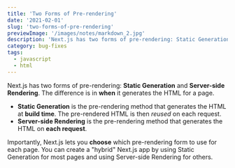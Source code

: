 ```yaml
---
title: 'Two Forms of Pre-rendering'
date: '2021-02-01'
slug: 'two-forms-of-pre-rendering'
previewImage: '/images/notes/markdown_2.jpg'
description: 'Next.js has two forms of pre-rendering: Static Generation and Server-side Rendering. The difference is in when it generates the HTML for a page.'
category: bug-fixes
tags:
  - javascript
  - html
---
```


Next.js has two forms of pre-rendering: **Static Generation** and **Server-side Rendering**. The difference is in **when** it generates the HTML for a page.

- **Static Generation** is the pre-rendering method that generates the HTML at **build time**. The pre-rendered HTML is then _reused_ on each request.
- **Server-side Rendering** is the pre-rendering method that generates the HTML on **each request**.

Importantly, Next.js lets you **choose** which pre-rendering form to use for each page. You can create a "hybrid" Next.js app by using Static Generation for most pages and using Server-side Rendering for others.
